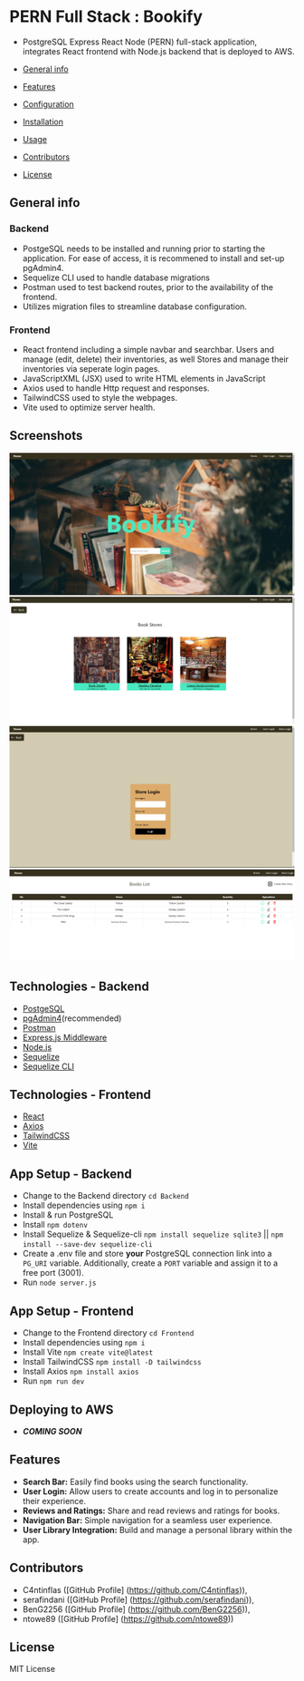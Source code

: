 # PERN Full Stack : Bookify
- PostgreSQL Express React Node (PERN) full-stack application, integrates React frontend with Node.js backend that is deployed to AWS. 

- [General info](#general-info)
- [Features](#features)
- [Configuration](#configuration)
- [Installation](#installation)
- [Usage](#usage)
- [Contributors](#contributing)
- [License](#license)


## General info

 ### Backend
- PostgeSQL needs to be installed and running prior to starting the application. For ease of access, it is recommened to install and set-up pgAdmin4.
- Sequelize CLI used to handle database migrations
- Postman used to test backend routes, prior to the availability of the frontend.
- Utilizes migration files to streamline database configuration.
### Frontend
- React frontend including a simple navbar and searchbar. Users and manage (edit, delete) their inventories, as well Stores and manage their inventories via seperate login pages.
- JavaScriptXML (JSX) used to write HTML elements in JavaScript
- Axios used to handle Http request and responses.
- TailwindCSS used to style the webpages.
- Vite used to optimize server health.

## Screenshots
![Screenshot of the landing page of the Bookify Application](/frontend/src/assets/homepage.jpg)
![Screenshot of the Stores page of the Bookify Application](/frontend/src/assets/storespage.png)
![Screenshot of the Store Login page of the Bookify Application](/frontend/src/assets/storelogin.png)
![Screenshot of the Store Inventory page of the Bookify Application](/frontend/src/assets/storeinventory.png)

## Technologies - Backend
- [PostgeSQL](https://www.postgresql.org) 
- [pgAdmin4](https://www.pgadmin.org)(recommended)
- [Postman](https://www.postman.com)
- [Express.js Middleware](https://expressjs.com/en/starter/installing.html)  
- [Node.js](https://nodejs.org/docs/latest/api/)
- [Sequelize](https://sequelize.org)
- [Sequelize CLI](https://sequelize.org/docs/v7/cli/)

## Technologies - Frontend
- [React](https://react.dev/learn/installation)
- [Axios](https://axios-http.com/docs/intro) 
- [TailwindCSS](https://tailwindcss.com/docs/installation)
- [Vite](https://vitejs.dev/guide/)

## App Setup - Backend
- Change to the Backend directory `cd Backend`
- Install dependencies using `npm i`
- Install & run PostgreSQL
- Install `npm dotenv`
- Install Sequelize & Sequelize-cli `npm install sequelize sqlite3` || `npm install --save-dev sequelize-cli`
- Create a .env file and store **your** PostgreSQL connection link into a `PG_URI` variable. Additionally, create a `PORT` variable and assign it to a free port (3001). 
- Run `node server.js`

## App Setup - Frontend
- Change to the Frontend directory `cd Frontend`
- Install dependencies using `npm i`
- Install Vite `npm create vite@latest`
- Install TailwindCSS `npm install -D tailwindcss`
- Install Axios `npm install axios`
- Run `npm run dev`

## Deploying to AWS
- ***COMING SOON***
 
## Features

- **Search Bar:** Easily find books using the search functionality.
- **User Login:** Allow users to create accounts and log in to personalize their experience.
- **Reviews and Ratings:** Share and read reviews and ratings for books.
- **Navigation Bar:** Simple navigation for a seamless user experience.
- **User Library Integration:** Build and manage a personal library within the app.

## Contributors

- C4ntinflas ([GitHub Profile] (https://github.com/C4ntinflas)),  
- serafindani ([GitHub Profile] (https://github.com/serafindani)), 
- BenG2256 ([GitHub Profile] (https://github.com/BenG2256)), 
- ntowe89 ([GitHub Profile] (https://github.com/ntowe89))

## License
MIT License


